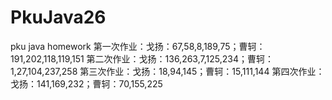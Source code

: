# PkuJava26
pku java homework
第一次作业：戈扬：67,58,8,189,75；曹轲：191,202,118,119,151
第二次作业：戈扬：136,263,7,125,234；曹轲：1,27,104,237,258
第三次作业：戈扬：18,94,145；曹轲：15,111,144
第四次作业：戈扬：141,169,232；曹轲：70,155,225
